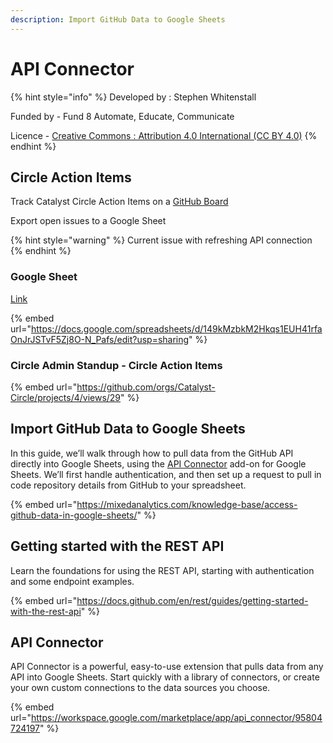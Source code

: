 ```yaml
---
description: Import GitHub Data to Google Sheets
---
```


# API Connector

{% hint style="info" %}
Developed by : Stephen Whitenstall

Funded by - Fund 8 Automate, Educate, Communicate

Licence - [Creative Commons : Attribution 4.0 International (CC BY 4.0)](https://creativecommons.org/licenses/by/4.0/)
{% endhint %}

## Circle Action Items

Track Catalyst Circle Action Items on a [GitHub Board](https://github.com/orgs/Catalyst-Circle/projects/4/views/29)

Export open issues to a Google Sheet

{% hint style="warning" %}
Current issue with refreshing API connection
{% endhint %}

### Google Sheet

[Link](https://docs.google.com/spreadsheets/d/149kMzbkM2Hkqs1EUH41rfaOnJrJSTvF5Zj8O-N\_Pafs/edit?usp=sharing)

{% embed url="https://docs.google.com/spreadsheets/d/149kMzbkM2Hkqs1EUH41rfaOnJrJSTvF5Zj8O-N_Pafs/edit?usp=sharing" %}

### Circle Admin Standup - Circle Action Items

{% embed url="https://github.com/orgs/Catalyst-Circle/projects/4/views/29" %}

## Import GitHub Data to Google Sheets

In this guide, we’ll walk through how to pull data from the GitHub API directly into Google Sheets, using the [API Connector](https://mixedanalytics.com/api-connector/) add-on for Google Sheets. We’ll first handle authentication, and then set up a request to pull in code repository details from GitHub to your spreadsheet.

{% embed url="https://mixedanalytics.com/knowledge-base/access-github-data-in-google-sheets/" %}

## Getting started with the REST API

Learn the foundations for using the REST API, starting with authentication and some endpoint examples.

{% embed url="https://docs.github.com/en/rest/guides/getting-started-with-the-rest-api" %}

## API Connector

API Connector is a powerful, easy-to-use extension that pulls data from any API into Google Sheets. Start quickly with a library of connectors, or create your own custom connections to the data sources you choose.

{% embed url="https://workspace.google.com/marketplace/app/api_connector/95804724197" %}
